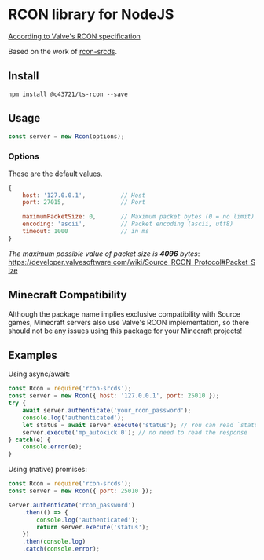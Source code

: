 # RCON library for NodeJS
[According to Valve's RCON specification](https://developer.valvesoftware.com/wiki/Source_RCON_Protocol)

Based on the work of [rcon-srcds](https://github.com/EnriqCG/rcon-srcds).

## Install
```console
npm install @c43721/ts-rcon --save
```

## Usage
```javascript
const server = new Rcon(options);
```

### Options
These are the default values.
```javascript
{
    host: '127.0.0.1',          // Host
    port: 27015,                // Port

    maximumPacketSize: 0,       // Maximum packet bytes (0 = no limit)
    encoding: 'ascii',          // Packet encoding (ascii, utf8)
    timeout: 1000               // in ms
}
```

*The maximum possible value of packet size is **4096** bytes*: https://developer.valvesoftware.com/wiki/Source_RCON_Protocol#Packet_Size

## Minecraft Compatibility
Although the package name implies exclusive compatibility with Source games, Minecraft servers also use Valve's RCON implementation, so there should not be any issues using this package for your Minecraft projects!

## Examples
Using async/await:
```javascript
const Rcon = require('rcon-srcds');
const server = new Rcon({ host: '127.0.0.1', port: 25010 });
try {
    await server.authenticate('your_rcon_password');
    console.log('authenticated');
    let status = await server.execute('status'); // You can read `status` reponse
    server.execute('mp_autokick 0'); // no need to read the response
} catch(e) {
    console.error(e);
}
```
Using (native) promises:
```javascript
const Rcon = require('rcon-srcds');
const server = new Rcon({ port: 25010 });

server.authenticate('rcon_password')
    .then(() => {
        console.log('authenticated');
        return server.execute('status');
    })
    .then(console.log)
    .catch(console.error);
```